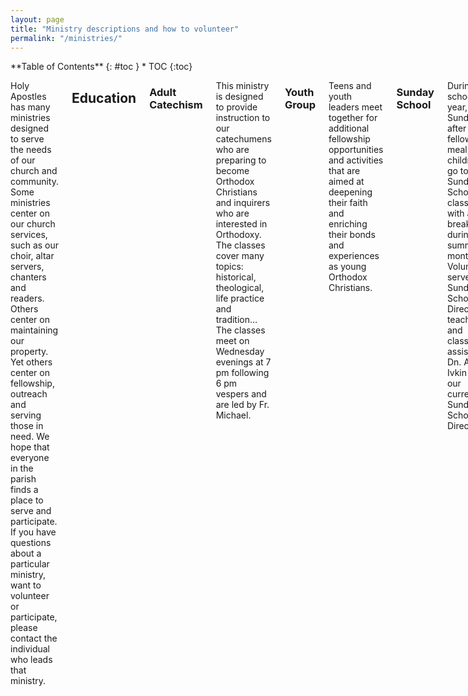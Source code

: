 ```yaml
---
layout: page
title: "Ministry descriptions and how to volunteer"
permalink: "/ministries/"
---
```


<div class="row">

<div class="medium-4 medium-push-8 columns" markdown="1">
<div class="panel radius" markdown="1">
**Table of Contents**
{: #toc }
* TOC
{:toc}
</div>
</div><!-- /.medium-4.columns -->

<div class="medium-8 medium-pull-4 columns" markdown="1">


Holy Apostles has many ministries designed to serve the needs of our church and community. Some ministries center on our church services, such as our choir, altar servers, chanters and readers. Others center on maintaining our property. Yet others center on fellowship, outreach and serving those in need.  We hope that everyone in the parish finds a place to serve and participate. If you have questions about a particular ministry, want to volunteer or participate, please contact the individual who leads that ministry.


## Education

### Adult Catechism

This ministry is designed to provide instruction to our catechumens who are preparing to become Orthodox Christians and inquirers who are interested in Orthodoxy.  The classes cover many topics: historical, theological, life practice and tradition… The classes meet on Wednesday evenings at 7 pm following 6 pm vespers and are led by Fr. Michael.
 
### Youth Group

Teens and youth leaders meet together for additional fellowship opportunities and activities that are aimed at deepening their faith and enriching their bonds and experiences as young Orthodox Christians. 
 
### Sunday School

During the school year, each Sunday after the fellowship meal, our children go to Sunday School classes, with a break during the summer months.  Volunteers serve as Sunday School Director, teachers, and classroom assistants. Dn. Alex Ivkin is our current Sunday School Director. 

## Administration and Communications

### Parish Council

The Parish  Council  is  the  executive  body  that  assists  the parish  priest  in  administration of Holy Apostles and is presided over by Fr. Michael. The parish council is comprised of the priest and other members  elected  by  the  Parish  Assembly  and  any  ex  officio  and appointed  members  as may  be  provided  for  by  Diocesan  or  Parish  Bylaws.  The parish  council  seeks  to foster the spiritual and material welfare of the parish and meets prayerfully at least once a month. 

### Newsletter

Holy Apostles distributes a monthly newsletter that shares spiritual reflections, community announcements, book reviews, recipes, artwork, photography, and other submissions from our clergy and congregation, and news and information from the Orthodox Christian world at large. Submissions for the newsletter can be sent to Tazsa Wells. 
 
### Fundraising

Occasionally Holy Apostles holds various events and drives to raise funds for special projects.  
Bookstore: The Holy Apostles bookstore is in the process of development and once open, it will offer books, crosses, prayer ropes, candles, baptismal needs, and other Orthodox Christian items.      

### Lending Library

The Holy Apostles Lending Library is on the 2nd story split between the central class area and the first classroom at the top of the stairs. Our Lending Library is a wonderful resource for those wishing to learn more about our Orthodox Christian Faith. Its collection also includes many classical and contemporary books. In addition we also have digital resources such as dvds and cds.

### Information Technology

The parish has a website and a Facebook page, uses an electronic mailing lists for intra-parish communication, an online calendar for scheduling, and other online and offline tools, such as the internet connection, printer/copier and desktop computer at the church. Volunteers support active online presence by posting Facebook updates, maintaining the website, and other informational assets. 

### Photography

This ministry serves God and His people as photographers for our church. Volunteer photographers document events in the life of Holy Apostles Orthodox Church by capturing beautiful moments in our Divine services, Festive events, and Community Building activities. These images are shared on our website and social media pages as well as in our newsletters and other communications. Photo submissions for the Holy Apostles Website may be sent to Dn. Alexei. 


## Liturgical

Please note:  Ministries that involve the Liturgy and church services may require pastoral approval and training.  Examples include altar servers, readers, adult choir members, and chanters.
 
### Altar Server/Acolyte

During Liturgy a group of men and boys serve the needs of the Altar under the direction of the clergy.  Volunteers are willing to undergo training and to be scheduled to serve during services throughout the year. 
 
### Reader

During church services, appointed scriptures and other texts are read by a Reader according to the Liturgical calendar under the direction of the clergy.  A Reader is a man of good character who has been accepted into the minor clerical order through tonsure by a diocesan bishop, setting him to read in services, including the Divine Liturgy. 
 
### Choir/Kliros

Our church choir consists of musically talented and dedicated volunteers who rehearse regularly under the direction of the choir director, Nika Cable. Church music is an important and integral part of our worship services that reflects the beauty and richness of our faith and theology. 
 
### Prosphora Baker

Prosphora, a special bread used for communion, is required at each Liturgy. Volunteers make sure prosphora is provided for liturgy without fail.  Volunteers prayerfully bake the prosphora and make sure it is delivered in a timely manner before Liturgy. Training is needed to properly and prayerfully bake the prosphora. 
 
### Flowers

On various days throughout the year we decorate icons and the temple with flowers – most memorable are days like Palm Sunday and Pascha.  Other days it may just be a vase of flowers and a garland draped over an icon.  Volunteers are scheduled to assist in acquiring and arranging flowers for major feasts and other times flowers are needed during church services. 

## Building Maintenance

### Building Search Committee

The Holy Apostles Building/Site Search Committee is tasked with seeking available properties that suit the growing needs of our parish located within a roughly five mile radius of where our current church stands. Fr. Michael and the Parish Council oversee this committee which is comprised of clergy and laity. 

### Building Improvement

The Holy Apostles Church building and grounds are in need of ongoing upkeep.  Volunteers help with regular preventative maintenance, as well as repairs and improvements - plumbing, electrical, roofing, painting and exterior/internal repairs. 
 
### Sunday Stewardship Teams

Sunday Stewardship Teams are responsible for maintaining an inviting, clean, and friendly atmosphere at Holy Apostles. In the past this ministry was known as the color-coded clean up teams, and it has been renamed to help participants understand that this is truly a ministry of stewardship that all members of the parish can participate in.  Sunday Stewardship Team members are responsible for working with other team members to clean the church according to the clean-up checklist posted on the bulletin board in the fellowship room. 
 
### Coffee and the Grounds

The landscaping needs of our property is attended to by members of the church who meet on 1st and 3rd Saturdays of the month to care for our property by weeding, mowing, mulching, watering, planting, and pruning the plants, trees, and ground cover at Holy Apostles.   
 
## Mercy and Charity

### Grab 'N' Go Bags For Homeless

Holy Apostles volunteers prepare care packages for the homeless by collecting useful items and assembling them into gallon sized zipper bags to pass out to the needy. 

### Adopt a Family via Open House Ministries

Sponsor a family through the holidays by gifting items listed on their wish list.

### Orthodox Christians for Life

Volunteers organize Orthodox Christians to participate in memorials and walks for life, attend pro-life events, assist pro-life organizations, and participate in fundraising efforts for birth centers like Options 360's Baby Bottle Drive. We also engage in 40 Days for Life prayer challenges and other prayerful movements to raise awareness about the sanctity of life. 

### Hospitality

Members of the Holy Apostles hospitality team procure provisions for the church including coffees, teas, milks, cleaning supplies, paper goods, and other items needed for fellowship meals and special occasions or events. They also put the coffee and hot water on in the mornings before liturgy and set out the dishes and utensils for the meals. 

### Visitation

Volunteers for this ministry visit people who are sick or shut-ins.  

### Meals for the Sick & New Mothers

Volunteers work with a meal coordinator to bring meals to families with new babies, and those who are sick or recovering from a medical procedure. 
 
### Visitor Welcoming

Volunteers greet newcomers and make them feel welcome at Holy Apostles. They offer literature on Orthodoxy, and encourage visitors to stay for the fellowship meal and sit and visit with them and introduce them to the priest and others. 

## Fellowship and Community Building

### Sisterhood

The Holy Apostles sisterhood is comprised of all of the women in the church and volunteers organize various activities intended for deepening their faith and enriching their lives as Orthodox Christian women. 

### Brotherhood

The Holy Apostles brotherhood is comprised of all of the men in the church and volunteers organize various activities intended for deepening their faith and enriching their lives as Orthodox Christian men.


</div><!-- /.medium-8.columns -->

</div><!-- /.row -->
